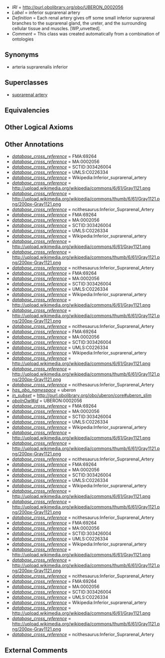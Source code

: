 * *IRI* = http://purl.obolibrary.org/obo/UBERON_0002056
 * *Label* = inferior suprarenal artery
 * *Definition* = Each renal artery gives off some small inferior suprarenal branches to the suprarenal gland, the ureter, and the surrounding cellular tissue and muscles. [WP,unvetted].
 * *Comment* = This class was created automatically from a combination of ontologies

## Synonyms

 * arteria suprarenalis inferior

## Superclasses

 * [suprarenal artery](../../UBERON/24/UBERON_0005624.md)

## Equivalencies


## Other Logical Axioms


## Other Annotations

 * *[database_cross_reference](../../ef/oboInOwl#hasDbXref.md)* = FMA:69264
 * *[database_cross_reference](../../ef/oboInOwl#hasDbXref.md)* = MA:0002056
 * *[database_cross_reference](../../ef/oboInOwl#hasDbXref.md)* = SCTID:303426004
 * *[database_cross_reference](../../ef/oboInOwl#hasDbXref.md)* = UMLS:C0226334
 * *[database_cross_reference](../../ef/oboInOwl#hasDbXref.md)* = Wikipedia:Inferior_suprarenal_artery
 * *[database_cross_reference](../../ef/oboInOwl#hasDbXref.md)* = http://upload.wikimedia.org/wikipedia/commons/6/61/Gray1121.png
 * *[database_cross_reference](../../ef/oboInOwl#hasDbXref.md)* = http://upload.wikimedia.org/wikipedia/commons/thumb/6/61/Gray1121.png/200px-Gray1121.png
 * *[database_cross_reference](../../ef/oboInOwl#hasDbXref.md)* = ncithesaurus:Inferior_Suprarenal_Artery
 * *[database_cross_reference](../../ef/oboInOwl#hasDbXref.md)* = FMA:69264
 * *[database_cross_reference](../../ef/oboInOwl#hasDbXref.md)* = MA:0002056
 * *[database_cross_reference](../../ef/oboInOwl#hasDbXref.md)* = SCTID:303426004
 * *[database_cross_reference](../../ef/oboInOwl#hasDbXref.md)* = UMLS:C0226334
 * *[database_cross_reference](../../ef/oboInOwl#hasDbXref.md)* = Wikipedia:Inferior_suprarenal_artery
 * *[database_cross_reference](../../ef/oboInOwl#hasDbXref.md)* = http://upload.wikimedia.org/wikipedia/commons/6/61/Gray1121.png
 * *[database_cross_reference](../../ef/oboInOwl#hasDbXref.md)* = http://upload.wikimedia.org/wikipedia/commons/thumb/6/61/Gray1121.png/200px-Gray1121.png
 * *[database_cross_reference](../../ef/oboInOwl#hasDbXref.md)* = ncithesaurus:Inferior_Suprarenal_Artery
 * *[database_cross_reference](../../ef/oboInOwl#hasDbXref.md)* = FMA:69264
 * *[database_cross_reference](../../ef/oboInOwl#hasDbXref.md)* = MA:0002056
 * *[database_cross_reference](../../ef/oboInOwl#hasDbXref.md)* = SCTID:303426004
 * *[database_cross_reference](../../ef/oboInOwl#hasDbXref.md)* = UMLS:C0226334
 * *[database_cross_reference](../../ef/oboInOwl#hasDbXref.md)* = Wikipedia:Inferior_suprarenal_artery
 * *[database_cross_reference](../../ef/oboInOwl#hasDbXref.md)* = http://upload.wikimedia.org/wikipedia/commons/6/61/Gray1121.png
 * *[database_cross_reference](../../ef/oboInOwl#hasDbXref.md)* = http://upload.wikimedia.org/wikipedia/commons/thumb/6/61/Gray1121.png/200px-Gray1121.png
 * *[database_cross_reference](../../ef/oboInOwl#hasDbXref.md)* = ncithesaurus:Inferior_Suprarenal_Artery
 * *[database_cross_reference](../../ef/oboInOwl#hasDbXref.md)* = FMA:69264
 * *[database_cross_reference](../../ef/oboInOwl#hasDbXref.md)* = MA:0002056
 * *[database_cross_reference](../../ef/oboInOwl#hasDbXref.md)* = SCTID:303426004
 * *[database_cross_reference](../../ef/oboInOwl#hasDbXref.md)* = UMLS:C0226334
 * *[database_cross_reference](../../ef/oboInOwl#hasDbXref.md)* = Wikipedia:Inferior_suprarenal_artery
 * *[database_cross_reference](../../ef/oboInOwl#hasDbXref.md)* = http://upload.wikimedia.org/wikipedia/commons/6/61/Gray1121.png
 * *[database_cross_reference](../../ef/oboInOwl#hasDbXref.md)* = http://upload.wikimedia.org/wikipedia/commons/thumb/6/61/Gray1121.png/200px-Gray1121.png
 * *[database_cross_reference](../../ef/oboInOwl#hasDbXref.md)* = ncithesaurus:Inferior_Suprarenal_Artery
 * *[has_obo_namespace](../../ce/oboInOwl#hasOBONamespace.md)* = uberon
 * *[in_subset](../../et/oboInOwl#inSubset.md)* = http://purl.obolibrary.org/obo/uberon/core#uberon_slim
 * *[oboInOwl#id](../../id/oboInOwl#id.md)* = UBERON:0002056
 * *[database_cross_reference](../../ef/oboInOwl#hasDbXref.md)* = FMA:69264
 * *[database_cross_reference](../../ef/oboInOwl#hasDbXref.md)* = MA:0002056
 * *[database_cross_reference](../../ef/oboInOwl#hasDbXref.md)* = SCTID:303426004
 * *[database_cross_reference](../../ef/oboInOwl#hasDbXref.md)* = UMLS:C0226334
 * *[database_cross_reference](../../ef/oboInOwl#hasDbXref.md)* = Wikipedia:Inferior_suprarenal_artery
 * *[database_cross_reference](../../ef/oboInOwl#hasDbXref.md)* = http://upload.wikimedia.org/wikipedia/commons/6/61/Gray1121.png
 * *[database_cross_reference](../../ef/oboInOwl#hasDbXref.md)* = http://upload.wikimedia.org/wikipedia/commons/thumb/6/61/Gray1121.png/200px-Gray1121.png
 * *[database_cross_reference](../../ef/oboInOwl#hasDbXref.md)* = ncithesaurus:Inferior_Suprarenal_Artery
 * *[database_cross_reference](../../ef/oboInOwl#hasDbXref.md)* = FMA:69264
 * *[database_cross_reference](../../ef/oboInOwl#hasDbXref.md)* = MA:0002056
 * *[database_cross_reference](../../ef/oboInOwl#hasDbXref.md)* = SCTID:303426004
 * *[database_cross_reference](../../ef/oboInOwl#hasDbXref.md)* = UMLS:C0226334
 * *[database_cross_reference](../../ef/oboInOwl#hasDbXref.md)* = Wikipedia:Inferior_suprarenal_artery
 * *[database_cross_reference](../../ef/oboInOwl#hasDbXref.md)* = http://upload.wikimedia.org/wikipedia/commons/6/61/Gray1121.png
 * *[database_cross_reference](../../ef/oboInOwl#hasDbXref.md)* = http://upload.wikimedia.org/wikipedia/commons/thumb/6/61/Gray1121.png/200px-Gray1121.png
 * *[database_cross_reference](../../ef/oboInOwl#hasDbXref.md)* = ncithesaurus:Inferior_Suprarenal_Artery
 * *[database_cross_reference](../../ef/oboInOwl#hasDbXref.md)* = FMA:69264
 * *[database_cross_reference](../../ef/oboInOwl#hasDbXref.md)* = MA:0002056
 * *[database_cross_reference](../../ef/oboInOwl#hasDbXref.md)* = SCTID:303426004
 * *[database_cross_reference](../../ef/oboInOwl#hasDbXref.md)* = UMLS:C0226334
 * *[database_cross_reference](../../ef/oboInOwl#hasDbXref.md)* = Wikipedia:Inferior_suprarenal_artery
 * *[database_cross_reference](../../ef/oboInOwl#hasDbXref.md)* = http://upload.wikimedia.org/wikipedia/commons/6/61/Gray1121.png
 * *[database_cross_reference](../../ef/oboInOwl#hasDbXref.md)* = http://upload.wikimedia.org/wikipedia/commons/thumb/6/61/Gray1121.png/200px-Gray1121.png
 * *[database_cross_reference](../../ef/oboInOwl#hasDbXref.md)* = ncithesaurus:Inferior_Suprarenal_Artery
 * *[database_cross_reference](../../ef/oboInOwl#hasDbXref.md)* = FMA:69264
 * *[database_cross_reference](../../ef/oboInOwl#hasDbXref.md)* = MA:0002056
 * *[database_cross_reference](../../ef/oboInOwl#hasDbXref.md)* = SCTID:303426004
 * *[database_cross_reference](../../ef/oboInOwl#hasDbXref.md)* = UMLS:C0226334
 * *[database_cross_reference](../../ef/oboInOwl#hasDbXref.md)* = Wikipedia:Inferior_suprarenal_artery
 * *[database_cross_reference](../../ef/oboInOwl#hasDbXref.md)* = http://upload.wikimedia.org/wikipedia/commons/6/61/Gray1121.png
 * *[database_cross_reference](../../ef/oboInOwl#hasDbXref.md)* = http://upload.wikimedia.org/wikipedia/commons/thumb/6/61/Gray1121.png/200px-Gray1121.png
 * *[database_cross_reference](../../ef/oboInOwl#hasDbXref.md)* = ncithesaurus:Inferior_Suprarenal_Artery

## External Comments

